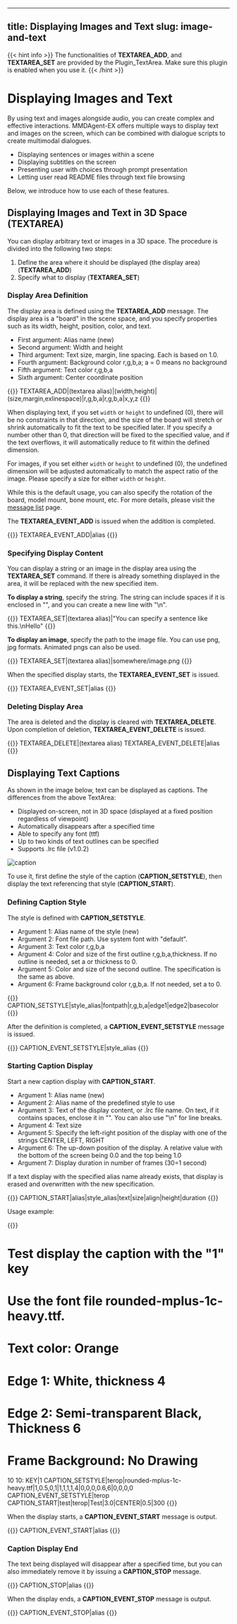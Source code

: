 

---
title: Displaying Images and Text
slug: image-and-text
---
{{< hint info >}}
The functionalities of **TEXTAREA_ADD**, and **TEXTAREA_SET** are provided by the Plugin_TextArea. Make sure this plugin is enabled when you use it.
{{< /hint >}}

# Displaying Images and Text

By using text and images alongside audio, you can create complex and effective interactions. MMDAgent-EX offers multiple ways to display text and images on the screen, which can be combined with dialogue scripts to create multimodal dialogues.

- Displaying sentences or images within a scene
- Displaying subtitles on the screen
- Presenting user with choices through prompt presentation
- Letting user read README files through text file browsing

Below, we introduce how to use each of these features.

## Displaying Images and Text in 3D Space (TEXTAREA)

You can display arbitrary text or images in a 3D space. The procedure is divided into the following two steps:

1. Define the area where it should be displayed (the display area) (**TEXTAREA_ADD**)
2. Specify what to display (**TEXTAREA_SET**)

### Display Area Definition

The display area is defined using the **TEXTAREA_ADD** message. The display area is a "board" in the scene space, and you specify properties such as its width, height, position, color, and text.

- First argument: Alias name (new)
- Second argument: Width and height
- Third argument: Text size, margin, line spacing. Each is based on 1.0.
- Fourth argument: Background color r,g,b,a; a = 0 means no background
- Fifth argument: Text color r,g,b,a
- Sixth argument: Center coordinate position

{{<message>}}
TEXTAREA_ADD|(textarea alias)|(width,height)|(size,margin,exlinespace)|r,g,b,a|r,g,b,a|x,y,z
{{</message>}}

When displaying text, if you set `width` or `height` to undefined (0), there will be no constraints in that direction, and the size of the board will stretch or shrink automatically to fit the text to be specified later. If you specify a number other than 0, that direction will be fixed to the specified value, and if the text overflows, it will automatically reduce to fit within the defined dimension.

For images, if you set either `width` or `height` to undefined (0), the undefined dimension will be adjusted automatically to match the aspect ratio of the image. Please specify a size for either `width` or `height`.

While this is the default usage, you can also specify the rotation of the board, model mount, bone mount, etc. For more details, please visit the [message list](http://localhost:1313/ja/docs/messages/#%e3%83%86%e3%82%ad%e3%82%b9%e3%83%88%e7%94%bb%e5%83%8f%e3%82%ab%e3%83%a1%e3%83%a9%e6%98%a0%e5%83%8f%e3%82%92%e8%a1%a8%e7%a4%ba) page.

The **TEXTAREA_EVENT_ADD** is issued when the addition is completed.

{{<message>}}
TEXTAREA_EVENT_ADD|alias
{{</message>}}

### Specifying Display Content

You can display a string or an image in the display area using the **TEXTAREA_SET** command. If there is already something displayed in the area, it will be replaced with the new specified item.

**To display a string**, specify the string. The string can include spaces if it is enclosed in "", and you can create a new line with "\n".

{{<message>}}
TEXTAREA_SET|(textarea alias)|"You can specify a sentence like this.\nHello"
{{</message>}}

**To display an image**, specify the path to the image file. You can use png, jpg formats. Animated pngs can also be used.

{{<message>}}
TEXTAREA_SET|(textarea alias)|somewhere/image.png
{{</message>}}

When the specified display starts, the **TEXTAREA_EVENT_SET** is issued.

{{<message>}}
TEXTAREA_EVENT_SET|alias
{{</message>}}

### Deleting Display Area

The area is deleted and the display is cleared with **TEXTAREA_DELETE**. Upon completion of deletion, **TEXTAREA_EVENT_DELETE** is issued.

{{<message>}}
TEXTAREA_DELETE|(textarea alias)
TEXTAREA_EVENT_DELETE|alias
{{</message>}}

## Displaying Text Captions

As shown in the image below, text can be displayed as captions. The differences from the above TextArea:

- Displayed on-screen, not in 3D space (displayed at a fixed position regardless of viewpoint)
- Automatically disappears after a specified time
- Able to specify any font (ttf)
- Up to two kinds of text outlines can be specified
- Supports .lrc file (v1.0.2)

![caption](/images/caption.png)

To use it, first define the style of the caption (**CAPTION_SETSTYLE**), then display the text referencing that style (**CAPTION_START**).

### Defining Caption Style

The style is defined with **CAPTION_SETSTYLE**.

- Argument 1: Alias name of the style (new)
- Argument 2: Font file path. Use system font with "default".
- Argument 3: Text color r,g,b,a
- Argument 4: Color and size of the first outline r,g,b,a,thickness. If no outline is needed, set a or thickness to 0.
- Argument 5: Color and size of the second outline. The specification is the same as above.
- Argument 6: Frame background color r,g,b,a. If not needed, set a to 0.

{{<message>}}
CAPTION_SETSTYLE|style_alias|fontpath|r,g,b,a|edge1|edge2|basecolor
{{</message>}}

After the definition is completed, a **CAPTION_EVENT_SETSTYLE** message is issued.

{{<message>}}
CAPTION_EVENT_SETSTYLE|style_alias
{{</message>}}

### Starting Caption Display

Start a new caption display with **CAPTION_START**.

- Argument 1: Alias name (new)
- Argument 2: Alias name of the predefined style to use
- Argument 3: Text of the display content, or .lrc file name. On text, if it contains spaces, enclose it in "". You can also use "\n" for line breaks.
- Argument 4: Text size
- Argument 5: Specify the left-right position of the display with one of the strings CENTER, LEFT, RIGHT
- Argument 6: The up-down position of the display. A relative value with the bottom of the screen being 0.0 and the top being 1.0
- Argument 7: Display duration in number of frames (30=1 second)

If a text display with the specified alias name already exists, that display is erased and overwritten with the new specification.

{{<message>}}
CAPTION_START|alias|style_alias|text|size|align|height|duration
{{</message>}}

Usage example:

{{<fst>}}

# Test display the caption with the "1" key

# Use the font file rounded-mplus-1c-heavy.ttf.

# Text color: Orange

# Edge 1: White, thickness 4

# Edge 2: Semi-transparent Black, Thickness 6

# Frame Background: No Drawing
10 10:
    KEY|1 CAPTION_SETSTYLE|terop|rounded-mplus-1c-heavy.ttf|1,0.5,0,1|1,1,1,1,4|0,0,0,0.6,6|0,0,0,0
    CAPTION_EVENT_SETSTYLE|terop CAPTION_START|test|terop|Test|3.0|CENTER|0.5|300
{{</fst>}}

When the display starts, a **CAPTION_EVENT_START** message is output.

{{<message>}}
CAPTION_EVENT_START|alias
{{</message>}}

### Caption Display End

The text being displayed will disappear after a specified time, but you can also immediately remove it by issuing a **CAPTION_STOP** message.

{{<message>}}
CAPTION_STOP|alias
{{</message>}}

When the display ends, a **CAPTION_EVENT_STOP** message is output.

{{<message>}}
CAPTION_EVENT_STOP|alias
{{</message>}}